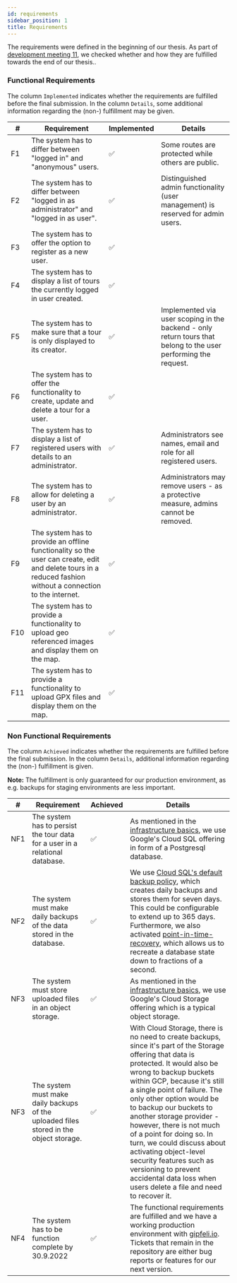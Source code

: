 ```yaml
---
id: requirements
sidebar_position: 1
title: Requirements
---
```


The requirements were defined in the beginning of our thesis. As part
of [development meeting 11](../../meeting-notes/development-meeting-11), we checked whether and how they are
fulfilled towards the end of our thesis..

### Functional Requirements

The column `Implemented` indicates whether the requirements are fulfilled before the final submission. In the
column `Details`, some additional information regarding the (non-) fulfillment may be given.

| #   | Requirement                                                                                                                                                 | Implemented | Details                                                                                                         |
|-----|-------------------------------------------------------------------------------------------------------------------------------------------------------------|-------------|-----------------------------------------------------------------------------------------------------------------|
| F1  | The system has to differ between "logged in" and "anonymous" users.                                                                                         | ✅           | Some routes are protected while others are public.                                                              |
| F2  | The system has to differ between "logged in as administrator" and "logged in as user".                                                                      | ✅           | Distinguished admin functionality (user management) is reserved for admin users.                                |
| F3  | The system has to offer the option to register as a new user.                                                                                               | ✅           |                                                                                                                 |
| F4  | The system has to display a list of tours the currently logged in user created.                                                                             | ✅           |                                                                                                                 |
| F5  | The system has to make sure that a tour is only displayed to its creator.                                                                                   | ✅           | Implemented via user scoping in the backend - only return tours that belong to the user performing the request. |
| F6  | The system has to offer the functionality to create, update and delete a tour for a user.                                                                   | ✅           |                                                                                                                 |
| F7  | The system has to display a list of registered users with details to an administrator.                                                                      | ✅           | Administrators see names, email and role for all registered users.                                              |
| F8  | The system has to allow for deleting a user by an administrator.                                                                                            | ✅           | Administrators may remove users - as a protective measure, admins cannot be removed.                            |
| F9  | The system has to provide an offline functionality so the user can create, edit and delete tours in a reduced fashion without a connection to the internet. | ✅           |                                                                                                                 |
| F10 | The system has to provide a functionality to upload geo referenced images and display them on the map.                                                      | ✅           |                                                                                                                 |    
| F11 | The system has to provide a functionality to upload GPX files and display them on the map.                                                                  | ✅           |                                                                                                                 |    

### Non Functional Requirements

The column `Achieved` indicates whether the requirements are fulfilled before the final submission. In the
column `Details`, additional information regarding the (non-) fulfillment is given.

**Note:** The fulfillment is only guaranteed for our production environment, as e.g. backups for staging environments
are less important.

| #   | Requirement                                                                            | Achieved | Details                                                                                                                                                                                                                                                                                                                                                                                                                                                                                                                                         |
|-----|----------------------------------------------------------------------------------------|----------|-------------------------------------------------------------------------------------------------------------------------------------------------------------------------------------------------------------------------------------------------------------------------------------------------------------------------------------------------------------------------------------------------------------------------------------------------------------------------------------------------------------------------------------------------|
| NF1 | The system has to persist the tour data for a user in a relational database.           | ✅        | As mentioned in the [infrastructure basics](../infrastructure/basics.md#gcp-cloud-sql), we use Google's Cloud SQL offering in form of a Postgresql database.                                                                                                                                                                                                                                                                                                                                                                                    |
| NF2 | The system must make daily backups of the data stored in the database.                 | ✅        | We use [Cloud SQL's default backup policy](https://cloud.google.com/sql/docs/mysql/backup-recovery/backups), which creates daily backups and stores them for seven days. This could be configurable to extend up to 365 days. Furthermore, we also activated [point-in-time-recovery](https://cloud.google.com/sql/docs/postgres/backup-recovery/pitr), which allows us to recreate a database state down to fractions of a second.                                                                                                             |
| NF3 | The system must store uploaded files in an object storage.                             | ✅        | As mentioned in the [infrastructure basics](../infrastructure/basics.md#gcp-cloud-storage), we use Google's Cloud Storage offering which is a typical object storage.                                                                                                                                                                                                                                                                                                                                                                           |
| NF3 | The system must make daily backups of the uploaded files stored in the object storage. | ✅        | With Cloud Storage, there is no need to create backups, since it's part of the Storage offering that data is protected. It would also be wrong to backup buckets within GCP, because it's still a single point of failure. The only other option would be to backup our buckets to another storage provider - however, there is not much of a point for doing so. In turn, we could discuss about activating object-level security features such as versioning to prevent accidental data loss when users delete a file and need to recover it. |
| NF4 | The system has to be function complete by 30.9.2022                                    | ✅        | The functional requirements are fulfilled and we have a working production environment with [gipfeli.io](https://gipfeli.io). Tickets that remain in the repository are either bug reports or features for our next version.                                                                                                                                                                                                                                                                                                                    |